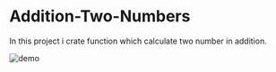 # Addition-Two-Numbers
 In this project i crate function which calculate two number in addition.

![demo](https://github.com/DhruvinBhalala/Addition-Two-Numbers/assets/142414337/4832f0b1-41bb-4560-9702-e6b75685ce74)
